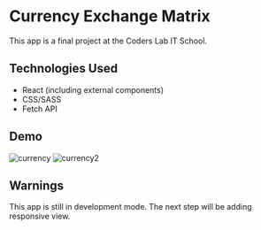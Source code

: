 # Currency Exchange Matrix
This app is a final project at the Coders Lab IT School.

## Technologies Used
- React (including external components)
- CSS/SASS
- Fetch API

## Demo
![currency](https://user-images.githubusercontent.com/35314986/45601722-be9d7280-ba11-11e8-8278-84651e1996f3.png)
![currency2](https://user-images.githubusercontent.com/35314986/45601741-0b814900-ba12-11e8-861b-2e253dce933c.png)

## Warnings
This app is still in development mode. The next step will be adding responsive view.


